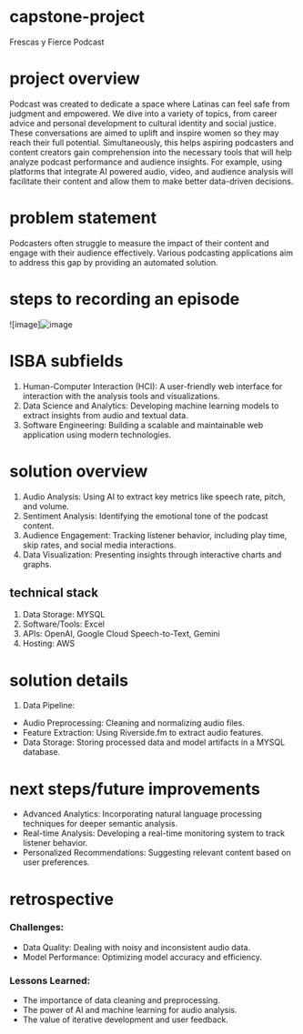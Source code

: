 # capstone-project
Frescas y Fierce Podcast
# project overview
Podcast was created to dedicate a space where Latinas can feel safe from judgment and empowered. We dive into a variety of topics, from career advice and personal development to cultural identity and social justice. These conversations are aimed to uplift and inspire women so they may reach their full potential.
Simultaneously, this helps aspiring podcasters and content creators gain comprehension into the necessary tools that will help analyze podcast performance and audience insights. For example, using platforms that integrate AI powered audio, video, and audience analysis will facilitate their content and allow them to make better data-driven decisions.
# problem statement
Podcasters often struggle to measure the impact of their content and engage with their audience effectively. Various podcasting applications aim to address this gap by providing an automated solution.
# steps to recording an episode
![image]![image](https://github.com/user-attachments/assets/196f42b0-74ed-4ca6-a435-6173e7e2630a)

# ISBA subfields
1. Human-Computer Interaction (HCI): A user-friendly web interface for interaction with the analysis tools and visualizations.
2. Data Science and Analytics: Developing machine learning models to extract insights from audio and textual data.
3. Software Engineering: Building a scalable and maintainable web application using modern technologies.
# solution overview
1. Audio Analysis: Using AI to extract key metrics like speech rate, pitch, and volume.
2. Sentiment Analysis: Identifying the emotional tone of the podcast content.
3. Audience Engagement: Tracking listener behavior, including play time, skip rates, and social media interactions.
4. Data Visualization: Presenting insights through interactive charts and graphs.
## technical stack
1. Data Storage: MYSQL
2. Software/Tools: Excel
3. APIs: OpenAI, Google Cloud Speech-to-Text, Gemini
4. Hosting: AWS
# solution details
1. Data Pipeline:
- Audio Preprocessing: Cleaning and normalizing audio files.
- Feature Extraction: Using Riverside.fm to extract audio features.
- Data Storage: Storing processed data and model artifacts in a MYSQL database.
# next steps/future improvements
- Advanced Analytics: Incorporating natural language processing techniques for deeper semantic analysis.
- Real-time Analysis: Developing a real-time monitoring system to track listener behavior.
- Personalized Recommendations: Suggesting relevant content based on user preferences.
# retrospective
### Challenges:
- Data Quality: Dealing with noisy and inconsistent audio data.
- Model Performance: Optimizing model accuracy and efficiency.
### Lessons Learned:
- The importance of data cleaning and preprocessing.
- The power of AI and machine learning for audio analysis.
- The value of iterative development and user feedback.

